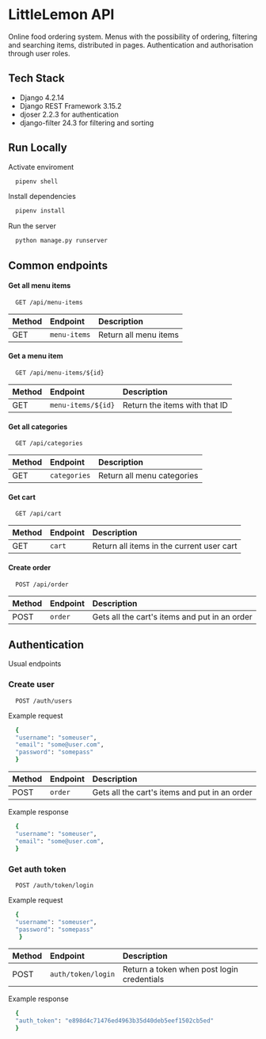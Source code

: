 
# LittleLemon API 

Online food ordering system.
Menus with the possibility of ordering, filtering and searching items, distributed in pages.
Authentication and authorisation through user roles.




## Tech Stack

- Django 4.2.14
- Django REST Framework 3.15.2
- djoser 2.2.3 for authentication 
- django-filter 24.3 for filtering and sorting


## Run Locally

Activate enviroment 

```bash
  pipenv shell
```

Install dependencies
```bash
  pipenv install
```

Run the server
```bash
  python manage.py runserver
```
## Common endpoints

#### Get all menu items

```http
  GET /api/menu-items
```

| Method | Endpoint     | Description                |
| :-------- | :------- | :------------------------- |
| GET | `menu-items` | Return all menu items |

#### Get a menu item
```http
  GET /api/menu-items/${id}
```

| Method | Endpoint     | Description                |
| :-------- | :------- | :------------------------- |
| GET | `menu-items/${id}` | Return the items with that ID |

#### Get all categories

```http
  GET /api/categories
```

| Method | Endpoint     | Description                |
| :-------- | :------- | :------------------------- |
| GET | `categories` | Return all menu categories |

#### Get cart

```http
  GET /api/cart
```

| Method | Endpoint     | Description                |
| :-------- | :------- | :------------------------- |
| GET | `cart` | Return all items in the current user cart|

#### Create order

```http
  POST /api/order
```

| Method | Endpoint     | Description                |
| :-------- | :------- | :------------------------- |
| POST | `order` | Gets all the cart's items and put in an order|


## Authentication
Usual endpoints

### Create user

```http
  POST /auth/users
```

Example request

```bash
  {
  "username": "someuser",
  "email": "some@user.com",
  "password": "somepass"
  }
```

| Method | Endpoint     | Description                |
| :-------- | :------- | :------------------------- |
| POST | `order` | Gets all the cart's items and put in an order|

Example response

```bash
  {
  "username": "someuser",
  "email": "some@user.com",
  }
```

### Get auth token

```http
  POST /auth/token/login
```

Example request

```bash
  {
  "username": "someuser",
  "password": "somepass"
   }
```

| Method | Endpoint     | Description                |
| :-------- | :------- | :------------------------- |
| POST | `auth/token/login` |Return a token when post login credentials|

Example response

```bash
  {
  "auth_token": "e898d4c71476ed4963b35d40deb5eef1502cb5ed"
  }
```

